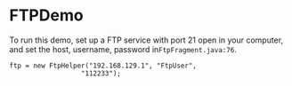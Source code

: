 # FTPDemo

To run this demo, set up a FTP service with port 21 open in your computer, and set the host, username, password in`FtpFragment.java:76`.

	ftp = new FtpHelper("192.168.129.1", "FtpUser",
                      "112233");

